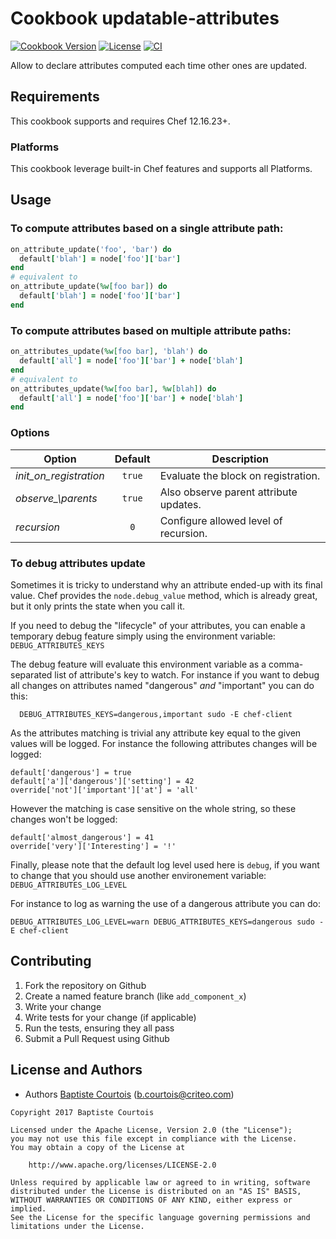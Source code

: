 # Cookbook updatable-attributes
[![Cookbook Version][cookbook_version]][cookbook_page]
[![License][license_shield]][license_file]
[![CI][ci_shield]][ci_status]

Allow to declare attributes computed each time other ones are updated.

## Requirements

This cookbook supports and requires Chef 12.16.23+.

### Platforms

This cookbook leverage built-in Chef features and supports all Platforms.

## Usage

### To compute attributes based on a single attribute path:

```ruby
on_attribute_update('foo', 'bar') do
  default['blah'] = node['foo']['bar']
end
# equivalent to
on_attribute_update(%w[foo bar]) do
  default['blah'] = node['foo']['bar']
end
```

### To compute attributes based on multiple attribute paths:

```ruby
on_attributes_update(%w[foo bar], 'blah') do
  default['all'] = node['foo']['bar'] + node['blah']
end
# equivalent to
on_attributes_update(%w[foo bar], %w[blah]) do
  default['all'] = node['foo']['bar'] + node['blah']
end
```

### Options

Option                  | Default | Description
------------------------|:-------:|--------------------------------------
*init\_on\_registration*| `true`  | Evaluate the block on registration.
*observe_\parents*      | `true`  | Also observe parent attribute updates.
*recursion*             | `0`     | Configure allowed level of recursion.

### To debug attributes update

Sometimes it is tricky to understand why an attribute ended-up with its final value.
Chef provides the `node.debug_value` method, which is already great, but it only prints the state when you call it.

If you need to debug the "lifecycle" of your attributes, you can enable a temporary debug feature simply using the environment variable: `DEBUG_ATTRIBUTES_KEYS`

The debug feature will evaluate this environment variable as a comma-separated list of attribute's key to watch.
For instance if you want to debug all changes on attributes named "dangerous" *and* "important" you can do this:

```
  DEBUG_ATTRIBUTES_KEYS=dangerous,important sudo -E chef-client
```

As the attributes matching is trivial any attribute key equal to the given values will be logged.
For instance the following attributes changes will be logged:

```
default['dangerous'] = true
default['a']['dangerous']['setting'] = 42
override['not']['important']['at'] = 'all'
```

However the matching is case sensitive on the whole string, so these changes won't be logged:

```
default['almost_dangerous'] = 41
override['very']['Interesting'] = '!'
```

Finally, please note that the default log level used here is `debug`, if you want to change that you should use another environement variable: `DEBUG_ATTRIBUTES_LOG_LEVEL`

For instance to log as warning the use of a dangerous attribute you can do:

```
DEBUG_ATTRIBUTES_LOG_LEVEL=warn DEBUG_ATTRIBUTES_KEYS=dangerous sudo -E chef-client
```
## Contributing

1. Fork the repository on Github
2. Create a named feature branch (like `add_component_x`)
3. Write your change
4. Write tests for your change (if applicable)
5. Run the tests, ensuring they all pass
6. Submit a Pull Request using Github

## License and Authors

* Authors [Baptiste Courtois][annih] (<b.courtois@criteo.com>)

```text
Copyright 2017 Baptiste Courtois

Licensed under the Apache License, Version 2.0 (the "License");
you may not use this file except in compliance with the License.
You may obtain a copy of the License at

    http://www.apache.org/licenses/LICENSE-2.0

Unless required by applicable law or agreed to in writing, software
distributed under the License is distributed on an "AS IS" BASIS,
WITHOUT WARRANTIES OR CONDITIONS OF ANY KIND, either express or implied.
See the License for the specific language governing permissions and
limitations under the License.
```
[annih]:                https://github.com/Annih
[repository]:           https://github.com/Annih/chef-updatable-attributes
[cookbook_version]:     https://img.shields.io/cookbook/v/updatable-attributes.svg
[cookbook_page]:        https://supermarket.chef.io/cookbooks/updatable-attributes
[license_file]:         https://github.com/Annih/chef-updatable-attributes/blob/master/LICENSE
[license_shield]:       https://img.shields.io/github/license/Annih/chef-updatable-attributes.svg
[ci_shield]:            https://github.com/Annih/chef-updatable-attributes/actions/workflows/CI.yml/badge.svg
[ci_status]:            https://github.com/Annih/chef-updatable-attributes/actions/workflows/CI.yml
